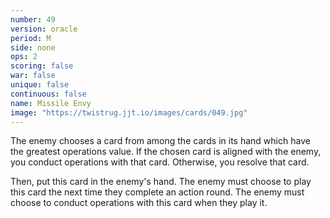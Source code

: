 ```yaml
---
number: 49
version: oracle
period: M
side: none
ops: 2
scoring: false
war: false
unique: false
continuous: false
name: Missile Envy
image: "https://twistrug.jjt.io/images/cards/049.jpg"
---
```

The enemy chooses a card from among the cards in its hand which have the greatest operations value. If the chosen card is aligned with the enemy, you conduct operations with that card. Otherwise, you resolve that card.

Then, put this card in the enemy's hand. The enemy must choose to play this card the next time they complete an action round. The enemy must choose to conduct operations with this card when they play it.

